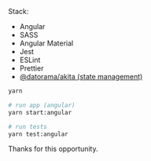 Stack:

- Angular
- SASS
- Angular Material
- Jest
- ESLint
- Prettier
- [@datorama/akita (state management)](https://github.com/salesforce/akita)

```bash
yarn

# run app (angular)
yarn start:angular

# run tests
yarn test:angular
```

Thanks for this opportunity.
